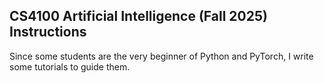 ## CS4100 Artificial Intelligence (Fall 2025) Instructions

Since some students are the very beginner of Python and PyTorch, I write some tutorials to guide them.